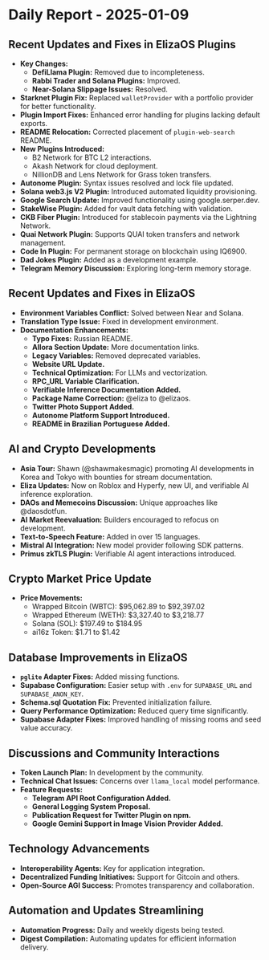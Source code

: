 # Daily Report - 2025-01-09

## Recent Updates and Fixes in ElizaOS Plugins

- **Key Changes:**
  - **DefiLlama Plugin:** Removed due to incompleteness.
  - **Rabbi Trader and Solana Plugins:** Improved.
  - **Near-Solana Slippage Issues:** Resolved.
- **Starknet Plugin Fix:** Replaced `walletProvider` with a portfolio provider for better functionality.
- **Plugin Import Fixes:** Enhanced error handling for plugins lacking default exports.
- **README Relocation:** Corrected placement of `plugin-web-search` README.
- **New Plugins Introduced:**
  - B2 Network for BTC L2 interactions.
  - Akash Network for cloud deployment.
  - NillionDB and Lens Network for Grass token transfers.
- **Autonome Plugin:** Syntax issues resolved and lock file updated.
- **Solana web3.js V2 Plugin:** Introduced automated liquidity provisioning.
- **Google Search Update:** Improved functionality using google.serper.dev.
- **StakeWise Plugin:** Added for vault data fetching with validation.
- **CKB Fiber Plugin:** Introduced for stablecoin payments via the Lightning Network.
- **Quai Network Plugin:** Supports QUAI token transfers and network management.
- **Code In Plugin:** For permanent storage on blockchain using IQ6900.
- **Dad Jokes Plugin:** Added as a development example.
- **Telegram Memory Discussion:** Exploring long-term memory storage.

## Recent Updates and Fixes in ElizaOS

- **Environment Variables Conflict:** Solved between Near and Solana.
- **Translation Type Issue:** Fixed in development environment.
- **Documentation Enhancements:**
  - **Typo Fixes:** Russian README.
  - **Allora Section Update:** More documentation links.
  - **Legacy Variables:** Removed deprecated variables.
  - **Website URL Update.**
  - **Technical Optimization:** For LLMs and vectorization.
  - **RPC_URL Variable Clarification.**
  - **Verifiable Inference Documentation Added.**
  - **Package Name Correction:** @eliza to @elizaos.
  - **Twitter Photo Support Added.**
  - **Autonome Platform Support Introduced.**
  - **README in Brazilian Portuguese Added.**

## AI and Crypto Developments

- **Asia Tour:** Shawn (@shawmakesmagic) promoting AI developments in Korea and Tokyo with bounties for stream documentation.
- **Eliza Updates:** Now on Roblox and Hyperfy, new UI, and verifiable AI inference exploration.
- **DAOs and Memecoins Discussion:** Unique approaches like @daosdotfun.
- **AI Market Reevaluation:** Builders encouraged to refocus on development.
- **Text-to-Speech Feature:** Added in over 15 languages.
- **Mistral AI Integration:** New model provider following SDK patterns.
- **Primus zkTLS Plugin:** Verifiable AI agent interactions introduced.

## Crypto Market Price Update

- **Price Movements:**
  - Wrapped Bitcoin (WBTC): $95,062.89 to $92,397.02
  - Wrapped Ethereum (WETH): $3,327.40 to $3,218.77
  - Solana (SOL): $197.49 to $184.95
  - ai16z Token: $1.71 to $1.42

## Database Improvements in ElizaOS

- **`pglite` Adapter Fixes:** Added missing functions.
- **Supabase Configuration:** Easier setup with `.env` for `SUPABASE_URL` and `SUPABASE_ANON_KEY`.
- **Schema.sql Quotation Fix:** Prevented initialization failure.
- **Query Performance Optimization:** Reduced query time significantly.
- **Supabase Adapter Fixes:** Improved handling of missing rooms and seed value accuracy.

## Discussions and Community Interactions

- **Token Launch Plan:** In development by the community.
- **Technical Chat Issues:** Concerns over `llama_local` model performance.
- **Feature Requests:**
  - **Telegram API Root Configuration Added.**
  - **General Logging System Proposal.**
  - **Publication Request for Twitter Plugin on npm.**
  - **Google Gemini Support in Image Vision Provider Added.**

## Technology Advancements

- **Interoperability Agents:** Key for application integration.
- **Decentralized Funding Initiatives:** Support for Gitcoin and others.
- **Open-Source AGI Success:** Promotes transparency and collaboration.

## Automation and Updates Streamlining

- **Automation Progress:** Daily and weekly digests being tested.
- **Digest Compilation:** Automating updates for efficient information delivery.

